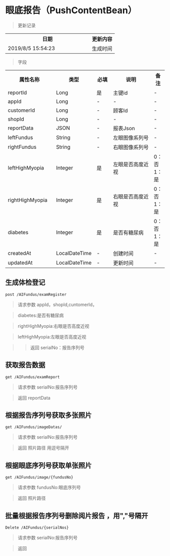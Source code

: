 # 眼底报告（PushContentBean）

> 更新记录

<table>
    <tr>
        <th style="width:250px;">日期</th>
        <th>更新内容</th>
    </tr>
    <tr>
        <td>2019/8/5 15:54:23 </td>
        <td>生成时间</td>
    </tr>
</table>

> 字段

<table>
    <tr>
        <th style="width:150px;">属性名称</th>
        <th style="width:60px;">类型</th>
        <th style="width:60px;">必填</th>
        <th style="width:200px;">说明</th>
        <th>备注</th>
    </tr>
    <tr>
        <td>reportId</td>
        <td>Long</td>
        <td>是</td>
        <td>主键id</td>
        <td>-</td>
    </tr>
<tr>
        <td>appId</td>
        <td>Long</td>
        <td>-</td>
        <td>-</td>
        <td>-</td>
    </tr>
<tr>
        <td>customerId</td>
        <td>Long</td>
        <td>-</td>
        <td>顾客Id</td>
        <td>-</td>
    </tr>
<tr>
        <td>shopId</td>
        <td>Long</td>
        <td>-</td>
        <td>-</td>
        <td>-</td>
    </tr>
    <tr>
        <td>reportData</td>
        <td>JSON</td>
        <td>-</td>
        <td>报表Json</td>
        <td>-</td>
    </tr>
    <tr>
        <td>leftFundus</td>
        <td>String</td>
        <td>-</td>
        <td>左眼图像系列号</td>
        <td>-</td>
    </tr>
    <tr>
        <td>rightFundus</td>
        <td>String</td>
        <td>-</td>
        <td>右眼图像系列号</td>
        <td>-</td>
    </tr>
    <tr>
        <td>leftHighMyopia</td>
        <td>Integer</td>
        <td>是</td>
        <td>左眼是否高度近视</td>
        <td>0：否 1：是</td>
    </tr>
    <tr>
        <td>rightHighMyopia</td>
        <td>Integer</td>
        <td>是</td>
        <td>右眼是否高度近视</td>
        <td>0：否 1：是</td>
    </tr>
    <tr>
        <td>diabetes</td>
        <td>Integer</td>
        <td>是</td>
        <td>是否有糖尿病</td>
        <td>0：否 1：是</td>
    </tr>
    <tr>
        <td>createdAt</td>
        <td>LocalDateTime</td>
        <td>-</td>
        <td>创建时间</td>
        <td>-</td>
    </tr>
    <tr>
        <td>updatedAt</td>
        <td>LocalDateTime</td>
        <td>-</td>
        <td>更新时间</td>
        <td>-</td>
    </tr>
 </table>
  
## 生成体检登记

```
post /AIFundus/examRegister
```
>请求参数 appId，shopId,cuntomerId，

>diabetes:是否有糖尿病
 
>rightHighMyopia:右眼是否高度近视

>leftHighMyopia:左眼是否高度近视

>>返回 serialNo：报告序列号

## 获取报告数据

```
get /AIFundus/examReport
```
>请求参数 serialNo:报告序列号 

>返回 reportData


## 根据报告序列号获取多张照片

```
get /AIFundus/imageDatas/
```
>请求参数 serialNo:报告序列号 

>返回 照片路径 用逗号隔开

## 根据眼底序列号获取单张照片

```
get /AIFundus/image/{fundusNo}
```
>请求参数 fundusNo:眼底序列号 

>返回 照片路径


## 批量根据报告序列号删除阅片报告 ，用","号隔开

```
Delete /AIFundus/{serialNos}
```
>请求参数 serialNo:报告序列号 

>返回 